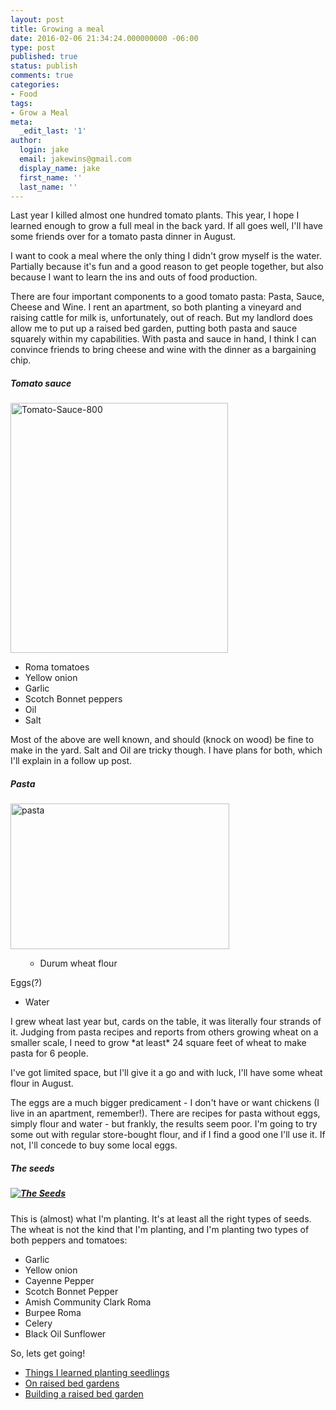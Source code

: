 ```yaml
---
layout: post
title: Growing a meal
date: 2016-02-06 21:34:24.000000000 -06:00
type: post
published: true
status: publish
comments: true
categories:
- Food
tags:
- Grow a Meal
meta:
  _edit_last: '1'
author:
  login: jake
  email: jakewins@gmail.com
  display_name: jake
  first_name: ''
  last_name: ''
---
```

<p>Last year I killed almost one hundred tomato plants. This year, I hope I learned enough to grow a full meal in the back yard. If all goes well, I'll have some friends over for a tomato pasta dinner in August.</p>
<p><!--more--></p>
<p>I want to cook a meal where the only thing I didn't grow myself is the water. Partially because it's fun and a good reason to get people together, but also because I want to learn the ins and outs of food production.</p>
<p>There are four important components to a good tomato pasta: Pasta, Sauce, Cheese and Wine. I rent an apartment, so both planting a vineyard and raising cattle for milk is, unfortunately, out of reach. But my landlord does allow me to put up a raised bed garden, putting both pasta and sauce squarely within my capabilities. With pasta and sauce in hand, I think I can convince friends to bring cheese and wine with the dinner as a bargaining chip.</p>
<h5>Tomato sauce</h5>
<p><a href="{{ site.baseurl }}/public/assets/Tomato-Sauce-800.jpg" rel="attachment wp-att-40"><img class="size-full wp-image-40 alignleft" src="{{ site.baseurl }}/public/assets/Tomato-Sauce-800.jpg" alt="Tomato-Sauce-800" width="348" height="400" /></a></p>
<ul>
<li>Roma tomatoes</li>
<li>Yellow onion</li>
<li>Garlic</li>
<li>Scotch Bonnet peppers</li>
<li>Oil</li>
<li>Salt</li>
</ul>
<p>Most of the above are well known, and should (knock on wood) be fine to make in the yard. Salt and Oil are tricky though. I have plans for both, which I'll explain in a follow up post.</p>
<h5>Pasta</h5>
<p><a href="{{ site.baseurl }}/public/assets/pasta.jpg" rel="attachment wp-att-41"><img class="size-full wp-image-41 alignright" src="{{ site.baseurl }}/public/assets/pasta.jpg" alt="pasta" width="350" height="233" /></a></p>
<ul>
<ul>
<li>Durum wheat flour</li>
</ul>
</ul>
<p>Eggs(?)</p>
<ul>
<li>Water</li>
</ul>
<p>I grew wheat last year but, cards on the table, it was literally four strands of it. Judging from pasta recipes and reports from others growing wheat on a smaller scale, I need to grow *at least* 24 square feet of wheat to make pasta for 6 people.</p>
<p>I've got limited space, but I'll give it a go and with luck, I'll have some wheat flour in August.</p>
<p>The eggs are a much bigger predicament - I don't have or want chickens (I live in an apartment, remember!). There are recipes for pasta without eggs, simply flour and water - but frankly, the results seem poor. I'm going to try some out with regular store-bought flour, and if I find a good one I'll use it. If not, I'll concede to buy some local eggs.</p>
<h5>The seeds</h5>
<h5><a href="{{ site.baseurl }}/public/assets/IMAG0773-cropped.jpg" rel="attachment wp-att-38"><img class="alignnone size-full wp-image-38" src="{{ site.baseurl }}/public/assets/IMAG0773-cropped.jpg" alt="The Seeds" /></a></h5>
<p>This is (almost) what I'm planting. It's at least all the right types of seeds. The wheat is not the kind that I'm planting, and I'm planting two types of both peppers and tomatoes:</p>
<ul>
<li>Garlic</li>
<li>Yellow onion</li>
<li>Cayenne Pepper</li>
<li>Scotch Bonnet Pepper</li>
<li>Amish Community Clark Roma</li>
<li>Burpee Roma</li>
<li>Celery</li>
<li>Black Oil Sunflower</li>
</ul>

So, lets get going!

- [Things I learned planting seedlings](http://jakewins.com/p/things-i-did-wrong-planting-seedlings)
- [On raised bed gardens](http://jakewins.com/p/on-the-raised-bed-gardens-and-holes)
- [Building a raised bed garden](http://jakewins.com/p/building-a-raised-bed)
